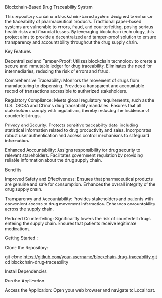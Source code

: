 Blockchain-Based Drug Traceability System

This repository contains a blockchain-based system designed to enhance the traceability of pharmaceutical products. Traditional paper-based systems are vulnerable to errors, fraud, and counterfeiting, posing serious health risks and financial losses. By leveraging blockchain technology, this project aims to provide a decentralized and tamper-proof solution to ensure transparency and accountability throughout the drug supply chain.

Key Features

Decentralized and Tamper-Proof:
Utilizes blockchain technology to create a secure and immutable ledger for drug traceability.
Eliminates the need for intermediaries, reducing the risk of errors and fraud.

Comprehensive Traceability:
Monitors the movement of drugs from manufacturing to dispensing.
Provides a transparent and accountable record of transactions accessible to authorized stakeholders.

Regulatory Compliance:
Meets global regulatory requirements, such as the U.S. DSCSA and China's drug traceability mandates.
Ensures that all stakeholders comply with regulations, thereby reducing the incidence of counterfeit drugs.

Privacy and Security:
Protects sensitive traceability data, including statistical information related to drug productivity and sales.
Incorporates robust user authentication and access control mechanisms to safeguard information.

Enhanced Accountability:
Assigns responsibility for drug security to relevant stakeholders.
Facilitates government regulation by providing reliable information about the drug supply chain.

Benefits

Improved Safety and Effectiveness:
Ensures that pharmaceutical products are genuine and safe for consumption.
Enhances the overall integrity of the drug supply chain.

Transparency and Accountability:
Provides stakeholders and patients with convenient access to drug movement information.
Enhances accountability across the supply chain.

Reduced Counterfeiting:
Significantly lowers the risk of counterfeit drugs entering the supply chain.
Ensures that patients receive legitimate medications.

Getting Started :

Clone the Repository:

git clone https://github.com/your-username/blockchain-drug-traceability.git
cd blockchain-drug-traceability

Install Dependencies

Run the Application

Access the Application:
Open your web browser and navigate to Localhost.
